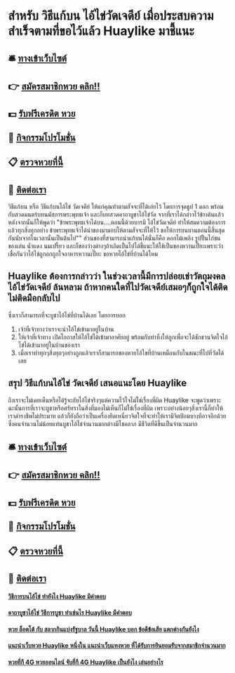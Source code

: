 # สำหรับ วิธีแก้บน ไอ้ไข่วัดเจดีย์ เมื่อประสบความสำเร็จตามที่ขอไว้แล้ว Huaylike มาชี้แนะ

## 🛎 [ทางเข้าเว็บไซต์](https://bit.ly/3LkVHvk)
## 👉 [สมัครสมาชิกหวย คลิก!!](https://bit.ly/3LkVHvk)
## 💵 [รับฟรีเครดิต หวย](https://bit.ly/3Dvrh7S)
## 👑 [กิจกรรมโปรโมชั่น](https://bit.ly/3Dvrh7S)
## 📋 [ตรวจหวยที่นี้](https://bit.ly/3Dvrh7S)
## 📱 [ติดต่อเรา](https://bit.ly/3Dvrh7S)

วิธีแก้บน หรือ วิธีแก้บนไอ้ไข่ วัดเจดีย์ ให้แก่คุณทำตามสัจจะที่ได้เอ่ยไว้ โดยการจุดธูป 1 ดอก พร้อมกับสวดมนตร์บทนมัสการพระพุทธเจ้า และก็บทสวดคาถาบูชาไอ้ไข่วัด จากที่เราได้กล่าวไว้ข้างต้นแล้วหลังจากนั้นก็ให้พูดว่า "ข้าพระพุทธเจ้าได้บน….ตอนนี้ด้วยบารมี ไอ้ไข่วัดเจดีย์ ทำให้สมความต้องการแล้วทุกสิ่งทุกอย่าง ข้าพระพุทธเจ้าได้นำของมามอบให้ตามสัจจะที่ให้ไว้ ขอให้การบนบานตอนนี้สิ้นสุดกันนับจากในเวลานั้นเป็นต้นไป"" ส่วนของที่สามารถนำแก้บนได้นั่นก็คือ ดอกไม้เพลิง รูปปั้นไก่ชน ของเล่น น้ำแดง นมเปรี้ยว และก็ของว่างต่างๆถ้าเกิดเป็นไปได้ชี้แนะให้ใช้เป็นของหวานเปี๊ยะเพราะว่าเชื่อกันว่าไอ้ไข่ถูกอกถูกใจอาหารหวานเปี๊ยะ
ขอหวยไอ้ไข่ที่บ้านได้ไหม

## Huaylike ต้องการกล่าวว่า ในช่วงเวลานี้มีการปล่อยเช่าวัตถุมงคล ไอ้ไข่วัดเจดีย์ ล้นหลาม ถ้าหากคนใดที่ไปวัดเจดีย์เสมอๆก็ถูกใจได้ติดไม่ติดมือกลับไป
ซึ่งเราก็สามารถที่จะบูชาไอ้ไข่ที่บ้านได้เลย โดยการบอก
1. เจ้าที่เจ้าทางว่าเราจะนำไอ้ไข่เข้ามาอยู่ในบ้าน
2. ให้เจ้าที่เจ้าทาง เปิดโอกาสให้ไอ้ไข่ได้เข้ามาอาศัยอยู่ พร้อมกับทำหิ้งให้ถูกเพื่อจะได้ชักชวนจิตใจไอ้ไข่ได้เข้ามาอยู่ในบ้านของเรา
3. เมื่อเราทำทุกๆสิ่งทุกๆอย่างถูกแล้วเราก็สามารถของหวยไอ้ไขที่บ้านเหมือนกับในขณะที่ไปที่วัดได้เลย

## สรุป วิธีแก้บนไอ้ไข่ วัดเจดีย์ เสนอแนะโดย Huaylike
ถึงเราจะไม่เคยเห็นหรือได้รู้จะกับไอ้ไข่จริงๆแต่ความไว้ใจไม่ใช่เรื่องที่ผิด Huaylike จะพูดว่าเพราะฉะนั้นการที่เราจะบูชาหรือศรัทราในสิ่งที่มองไม่เห็นก็ไม่ใช่เรื่องที่ผิด เพราะอย่างน้อยๆสิ่งเรานี้ก็ทำให้เราดำรงชีพไม่ประมาท แล้วก็ยังถือว่าเป็นเครื่องยึดเหนี่ยวจิตใจที่จะทำให้เรามีจิตป้อมบางทีอาจอีกด้วย ซึ่งคนจำนวนไม่น้อยแท่นบูชาไอ้ไข่จำนวนมากต่างมีโชคลาภ มีชีวิตที่ดีขึ้นเป็นจำนวนมาก

## 🛎 [ทางเข้าเว็บไซต์](https://bit.ly/3LkVHvk)
## 👉 [สมัครสมาชิกหวย คลิก!!](https://bit.ly/3LkVHvk)
## 💵 [รับฟรีเครดิต หวย](https://bit.ly/3Dvrh7S)
## 👑 [กิจกรรมโปรโมชั่น](https://bit.ly/3Dvrh7S)
## 📋 [ตรวจหวยที่นี้](https://bit.ly/3Dvrh7S)
## 📱 [ติดต่อเรา](https://bit.ly/3Dvrh7S)

#### [วิธีการบนไอ้ไข่ ทำยังไง Huaylike มีคำตอบ](https://atom.io/themes/วิธีการบนไอ้ไข่%20ทำยังไง%20Huaylike%20มีคำตอบ)
#### [คาถาบูชาไอ้ไข่ วิธีการบูชา ทำเช่นไร Huaylike มีคำตอบ](https://atom.io/themes/คาถาบูชาไอ้ไข่%20วิธีการบูชา%20ทำเช่นไร%20Huaylike%20มีคำตอบ)
#### [หวย ล็อตโต้ กับ สลากกินแบ่งรัฐบาล วันนี้ Huaylike บอก ข้อดีข้อเสีย แตกต่างกันยังไง](https://atom.io/themes/หวย%20ล็อตโต้%20กับ%20สลากกินแบ่งรัฐบาล%20วันนี้%20Huaylike%20บอก%20ข้อดีข้อเสีย%20แตกต่างกันยังไง)
#### [แนะนำเว็บหวย Huaylike หนึ่งใน แนะนำเว็บแทงหวย ที่ได้รับการยินยอมรับจากสมาชิกจำนวนมาก](https://atom.io/themes/แนะนำเว็บหวย%20Huaylike%20หนึ่งใน%20แนะนำเว็บแทงหวย%20ที่ได้รับการยินยอมรับจากสมาชิกจำนวนมาก)
#### [หวยยี่กี 4G หวยออนไลน์ จับยี่กี 4G Huaylike เป็นยังไง เล่นอย่างไร](https://atom.io/themes/หวยยี่กี%204G%20หวยออนไลน์%20จับยี่กี%204G%20Huaylike%20เป็นยังไง%20เล่นอย่างไร)